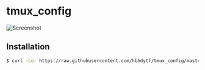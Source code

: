 # tmux_config

![Screenshot](https://raw.githubusercontent.com/hbhdytf/tmux_config/master/screenshot.png)

## Installation

``` bash
$ curl -Lo- https://raw.githubusercontent.com/hbhdytf/tmux_config/master/install.sh | bash
```
